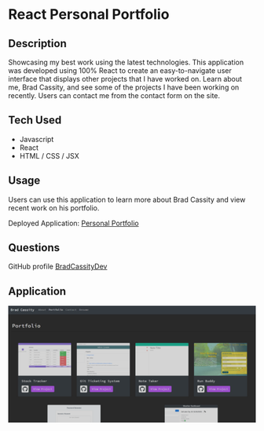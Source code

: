 # React Personal Portfolio

## Description

Showcasing my best work using the latest technologies. This application was developed using 100% React to create an easy-to-navigate user interface that displays other projects that I have worked on. Learn about me, Brad Cassity, and see some of the projects I have been working on recently. Users can contact me from the contact form on the site. 

## Tech Used
  * Javascript
  * React
  * HTML / CSS / JSX

## Usage

Users can use this application to learn more about Brad Cassity and view recent work on his portfolio.

Deployed Application: [Personal Portfolio](https://bradcassitydev.github.io/react-portfolio/)

## Questions

GitHub profile [BradCassityDev](https://github.com/BradCassityDev)

## Application
![Working Project Screenshot](/app.PNG)
